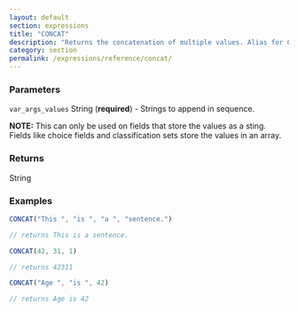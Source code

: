 ```yaml
---
layout: default
section: expressions
title: "CONCAT"
description: "Returns the concatenation of multiple values. Alias for CONCATENATE()"
category: section
permalink: /expressions/reference/concat/
---
```


### Parameters

`var_args_values` String (__required__) - Strings to append in sequence.

**NOTE:** This can only be used on fields that store the values as a sting. Fields like choice fields and classification sets store the values in an array.

### Returns

String

### Examples

```js
CONCAT("This ", "is ", "a ", "sentence.")

// returns This is a sentence.
```


```js
CONCAT(42, 31, 1)

// returns 42311
```


```js
CONCAT("Age ", "is ", 42)

// returns Age is 42
```
